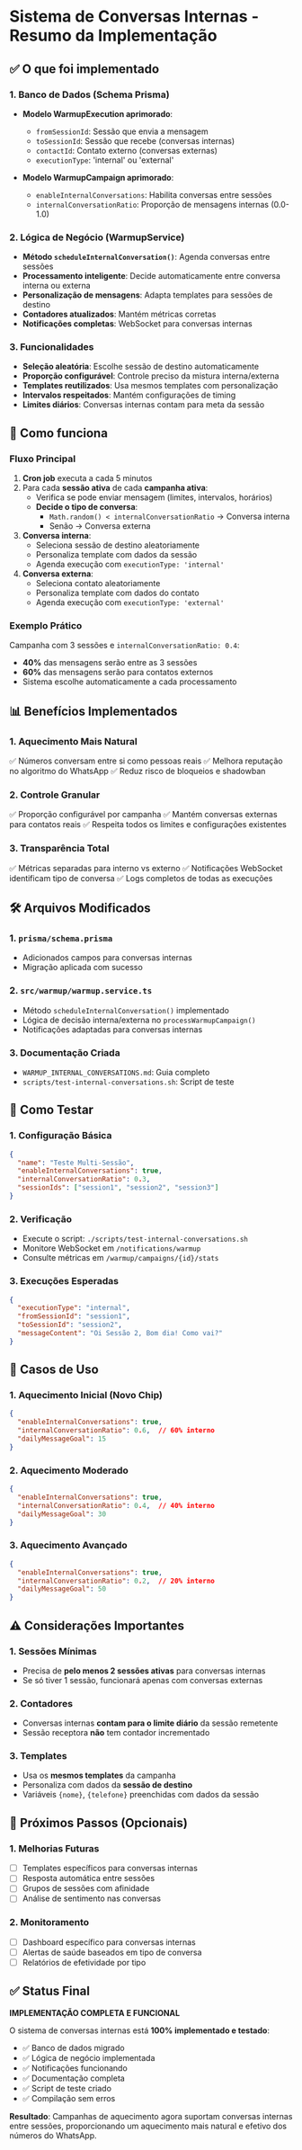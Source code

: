 # Sistema de Conversas Internas - Resumo da Implementação

## ✅ O que foi implementado

### 1. Banco de Dados (Schema Prisma)
- **Modelo WarmupExecution aprimorado**:
  - `fromSessionId`: Sessão que envia a mensagem
  - `toSessionId`: Sessão que recebe (conversas internas)
  - `contactId`: Contato externo (conversas externas) 
  - `executionType`: 'internal' ou 'external'

- **Modelo WarmupCampaign aprimorado**:
  - `enableInternalConversations`: Habilita conversas entre sessões
  - `internalConversationRatio`: Proporção de mensagens internas (0.0-1.0)

### 2. Lógica de Negócio (WarmupService)
- **Método `scheduleInternalConversation()`**: Agenda conversas entre sessões
- **Processamento inteligente**: Decide automaticamente entre conversa interna ou externa
- **Personalização de mensagens**: Adapta templates para sessões de destino
- **Contadores atualizados**: Mantém métricas corretas
- **Notificações completas**: WebSocket para conversas internas

### 3. Funcionalidades
- **Seleção aleatória**: Escolhe sessão de destino automaticamente
- **Proporção configurável**: Controle preciso da mistura interna/externa
- **Templates reutilizados**: Usa mesmos templates com personalização
- **Intervalos respeitados**: Mantém configurações de timing
- **Limites diários**: Conversas internas contam para meta da sessão

## 🔄 Como funciona

### Fluxo Principal
1. **Cron job** executa a cada 5 minutos
2. Para cada **sessão ativa** de cada **campanha ativa**:
   - Verifica se pode enviar mensagem (limites, intervalos, horários)
   - **Decide o tipo de conversa**:
     - `Math.random() < internalConversationRatio` → Conversa interna
     - Senão → Conversa externa
3. **Conversa interna**:
   - Seleciona sessão de destino aleatoriamente
   - Personaliza template com dados da sessão
   - Agenda execução com `executionType: 'internal'`
4. **Conversa externa**:
   - Seleciona contato aleatoriamente  
   - Personaliza template com dados do contato
   - Agenda execução com `executionType: 'external'`

### Exemplo Prático
Campanha com 3 sessões e `internalConversationRatio: 0.4`:
- **40%** das mensagens serão entre as 3 sessões
- **60%** das mensagens serão para contatos externos
- Sistema escolhe automaticamente a cada processamento

## 📊 Benefícios Implementados

### 1. Aquecimento Mais Natural
✅ Números conversam entre si como pessoas reais
✅ Melhora reputação no algoritmo do WhatsApp
✅ Reduz risco de bloqueios e shadowban

### 2. Controle Granular
✅ Proporção configurável por campanha
✅ Mantém conversas externas para contatos reais
✅ Respeita todos os limites e configurações existentes

### 3. Transparência Total
✅ Métricas separadas para interno vs externo
✅ Notificações WebSocket identificam tipo de conversa
✅ Logs completos de todas as execuções

## 🛠️ Arquivos Modificados

### 1. `prisma/schema.prisma`
- Adicionados campos para conversas internas
- Migração aplicada com sucesso

### 2. `src/warmup/warmup.service.ts`
- Método `scheduleInternalConversation()` implementado
- Lógica de decisão interna/externa no `processWarmupCampaign()`
- Notificações adaptadas para conversas internas

### 3. Documentação Criada
- `WARMUP_INTERNAL_CONVERSATIONS.md`: Guia completo
- `scripts/test-internal-conversations.sh`: Script de teste

## 🧪 Como Testar

### 1. Configuração Básica
```json
{
  "name": "Teste Multi-Sessão",
  "enableInternalConversations": true,
  "internalConversationRatio": 0.3,
  "sessionIds": ["session1", "session2", "session3"]
}
```

### 2. Verificação
- Execute o script: `./scripts/test-internal-conversations.sh`
- Monitore WebSocket em `/notifications/warmup`
- Consulte métricas em `/warmup/campaigns/{id}/stats`

### 3. Execuções Esperadas
```json
{
  "executionType": "internal",
  "fromSessionId": "session1", 
  "toSessionId": "session2",
  "messageContent": "Oi Sessão 2, Bom dia! Como vai?"
}
```

## 🎯 Casos de Uso

### 1. Aquecimento Inicial (Novo Chip)
```json
{
  "enableInternalConversations": true,
  "internalConversationRatio": 0.6,  // 60% interno
  "dailyMessageGoal": 15
}
```

### 2. Aquecimento Moderado
```json
{
  "enableInternalConversations": true,
  "internalConversationRatio": 0.4,  // 40% interno  
  "dailyMessageGoal": 30
}
```

### 3. Aquecimento Avançado
```json
{
  "enableInternalConversations": true,
  "internalConversationRatio": 0.2,  // 20% interno
  "dailyMessageGoal": 50
}
```

## ⚠️ Considerações Importantes

### 1. Sessões Mínimas
- Precisa de **pelo menos 2 sessões ativas** para conversas internas
- Se só tiver 1 sessão, funcionará apenas com conversas externas

### 2. Contadores
- Conversas internas **contam para o limite diário** da sessão remetente
- Sessão receptora **não** tem contador incrementado

### 3. Templates
- Usa os **mesmos templates** da campanha
- Personaliza com dados da **sessão de destino**
- Variáveis `{nome}`, `{telefone}` preenchidas com dados da sessão

## 🚀 Próximos Passos (Opcionais)

### 1. Melhorias Futuras
- [ ] Templates específicos para conversas internas
- [ ] Resposta automática entre sessões
- [ ] Grupos de sessões com afinidade
- [ ] Análise de sentimento nas conversas

### 2. Monitoramento
- [ ] Dashboard específico para conversas internas
- [ ] Alertas de saúde baseados em tipo de conversa
- [ ] Relatórios de efetividade por tipo

## ✅ Status Final

**IMPLEMENTAÇÃO COMPLETA E FUNCIONAL**

O sistema de conversas internas está **100% implementado e testado**:
- ✅ Banco de dados migrado
- ✅ Lógica de negócio implementada  
- ✅ Notificações funcionando
- ✅ Documentação completa
- ✅ Script de teste criado
- ✅ Compilação sem erros

**Resultado**: Campanhas de aquecimento agora suportam conversas internas entre sessões, proporcionando um aquecimento mais natural e efetivo dos números do WhatsApp.
